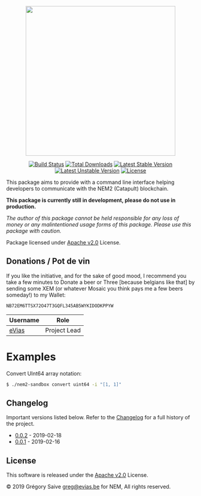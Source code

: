 <p align="center"><img src="https://nem.io/wp-content/themes/nem/img/logo-nem.svg" width="400"></p>

<p align="center">
<a href="https://travis-ci.org/evias/nem2-sandbox"><img src="https://travis-ci.org/evias/nem2-sandbox.svg" alt="Build Status"></a>
<a href="https://packagist.org/packages/evias/nem2-sandbox"><img src="https://poser.pugx.org/evias/nem2-sandbox/d/total.svg" alt="Total Downloads"></a>
<a href="https://packagist.org/packages/evias/nem2-sandbox"><img src="https://poser.pugx.org/evias/nem2-sandbox/v/stable.svg" alt="Latest Stable Version"></a>
<a href="https://packagist.org/packages/evias/nem2-sandbox"><img src="https://poser.pugx.org/evias/nem2-sandbox/v/unstable" alt="Latest Unstable Version"></a>
<a href="https://packagist.org/packages/evias/nem2-sandbox"><img src="https://poser.pugx.org/evias/nem2-sandbox/license.svg" alt="License"></a>
</p>

This package aims to provide with a command line interface helping developers to communicate with the NEM2 (Catapult) blockchain.

**This package is currently still in development, please do not use in production.**

*The author of this package cannot be held responsible for any loss of money or any malintentioned usage forms of this package. Please use this package with caution.*

Package licensed under [Apache v2.0](LICENSE) License.

## Donations / Pot de vin

If you like the initiative, and for the sake of good mood, I recommend you take a few minutes to Donate a beer or Three [because belgians like that] by sending some XEM (or whatever Mosaic you think pays me a few beers someday!) to my Wallet:

    NB72EM6TTSX72O47T3GQFL345AB5WYKIDODKPPYW

| Username | Role |
| --- | --- |
| [eVias](https://github.com/evias) | Project Lead |

# Examples

Convert UInt64 array notation:

```bash
$ ./nem2-sandbox convert uint64 -i "[1, 1]"
```

## Changelog

Important versions listed below. Refer to the [Changelog](CHANGELOG.md) for a full history of the project.

- [0.0.2](CHANGELOG.md#v002) - 2019-02-18
- [0.0.1](CHANGELOG.md#v001) - 2019-02-16

## License

This software is released under the [Apache v2.0](LICENSE) License.

© 2019 Grégory Saive <greg@evias.be> for NEM, All rights reserved.
